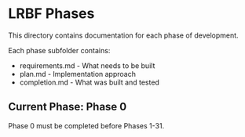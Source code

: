 # LRBF Phases

This directory contains documentation for each phase of development.

Each phase subfolder contains:
- requirements.md - What needs to be built
- plan.md - Implementation approach
- completion.md - What was built and tested

## Current Phase: Phase 0

Phase 0 must be completed before Phases 1-31.
